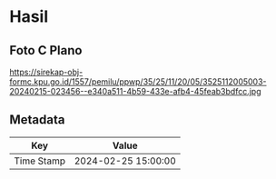 # Hasil

## Foto C Plano

https://sirekap-obj-formc.kpu.go.id/1557/pemilu/ppwp/35/25/11/20/05/3525112005003-20240215-023456--e340a511-4b59-433e-afb4-45feab3bdfcc.jpg


## Metadata

| Key        | Value               |
| ---------- | ------------------- |
| Time Stamp | 2024-02-25 15:00:00 |



